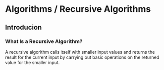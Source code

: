 # Algorithms / Recursive Algorithms

## Introducion
### What Is a Recursive Algorithm?
 A recursive algorithm calls itself with smaller input values and returns the result for the current input by carrying out basic operations on the returned value for the smaller input.